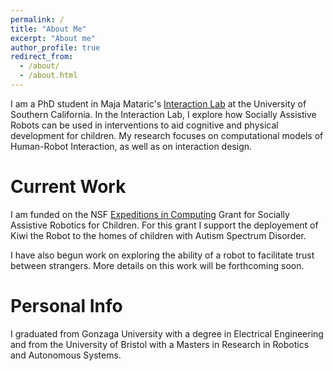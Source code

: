 ```yaml
---
permalink: /
title: "About Me"
excerpt: "About me"
author_profile: true
redirect_from: 
  - /about/
  - /about.html
---
```


I am a PhD student in Maja Mataric's [Interaction Lab](http://robotics.usc.edu/interaction/) at the University of Southern California. In the Interaction Lab, I explore how Socially Assistive Robots can be used in interventions to aid cognitive and physical development for children. My research focuses on computational models of Human-Robot Interaction, as well as on interaction design.   

Current Work
======
I am funded on the NSF [Expeditions in Computing](http://robotics.usc.edu/interaction/sponsors/desc.php?name=expeditions) Grant for Socially Assistive Robotics for Children. For this grant I support the deployement of Kiwi the Robot to the homes of children with Autism Spectrum Disorder.  

I have also begun work on exploring the ability of a robot to facilitate trust between strangers. More details on this work will be forthcoming soon.

Personal Info
======
I graduated from Gonzaga University with a degree in Electrical Engineering and from the University of Bristol with a Masters in Research in Robotics and Autonomous Systems. 
